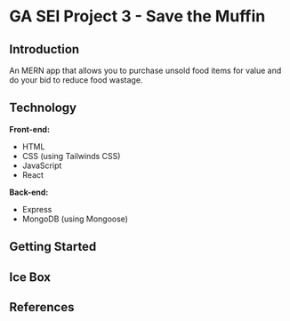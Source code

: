 # GA SEI Project 3 - Save the Muffin

## Introduction

An MERN app that allows you to purchase unsold food items for value and do your bid to reduce food wastage.

## Technology

**Front-end:**

- HTML
- CSS (using Tailwinds CSS)
- JavaScript
- React

**Back-end:**

- Express
- MongoDB (using Mongoose)

## Getting Started

## Ice Box

## References
